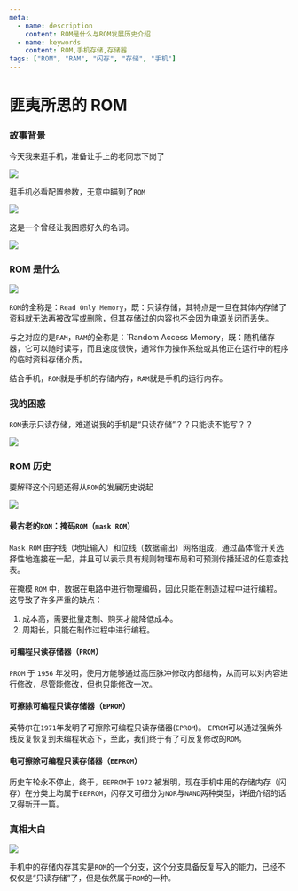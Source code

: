 ```yaml
---
meta:
  - name: description
    content: ROM是什么与ROM发展历史介绍
  - name: keywords
    content: ROM,手机存储,存储器
tags: ["ROM", "RAM", "闪存", "存储", "手机"]
---
```



# 匪夷所思的 ROM

### 故事背景

今天我来逛手机，准备让手上的老同志下岗了

![](https://z.wiki/autoupload/2022-07-29/3c93654c54f34d16a71690420889925c.image.png)

逛手机必看配置参数，无意中瞄到了`ROM`

![](https://z.wiki/autoupload/2022-07-29/61e91aface624488a04d634a7e841515.image.png)

这是一个曾经让我困惑好久的名词。

![](https://z.wiki/autoupload/2022-07-29/04ed6113de894f899cd42f1ea7fa07ea.Thinking_Outline.svg)


### ROM 是什么

![](https://z.wiki/autoupload/2022-07-29/8795ecefd3ba4220811a280648acb525.image.png)

`ROM`的全称是：`Read Only Memory`，既：只读存储，其特点是一旦在其体内存储了资料就无法再被改写或删除，但其存储过的内容也不会因为电源关闭而丢失。

与之对应的是`RAM`，`RAM`的全称是：`Random Access Memory，既：随机储存器，它可以随时读写，而且速度很快，通常作为操作系统或其他正在运行中的程序的临时资料存储介质。

结合手机，`ROM`就是手机的存储内存，`RAM`就是手机的运行内存。


### 我的困惑


`ROM`表示只读存储，难道说我的手机是“只读存储”？？只能读不能写？？

![](https://z.wiki/autoupload/2022-07-29/4bb2611934554989a6da55533736ec0b.image.png)




### ROM 历史

要解释这个问题还得从`ROM`的发展历史说起

![](https://z.wiki/autoupload/2022-07-29/bdfc4fc680ad4db68939be0ac98edeec.image.png)

#### 最古老的`ROM`：掩码`ROM`（`mask ROM`）

`Mask ROM` 由字线（地址输入）和位线（数据输出）网格组成，通过晶体管开关选择性地连接在一起，并且可以表示具有规则物理布局和可预测传播延迟的任意查找表。

在掩模 `ROM` 中，数据在电路中进行物理编码，因此只能在制造过程中进行编程。这导致了许多严重的缺点：

1. 成本高，需要批量定制、购买才能降低成本。
2. 周期长，只能在制作过程中进行编程。


#### 可编程只读存储器（`PROM`）


`PROM` 于 `1956` 年发明，使用方能够通过高压脉冲修改内部结构，从而可以对内容进行修改，尽管能修改，但也只能修改一次。

#### 可擦除可编程只读存储器（`EPROM`）


英特尔在`1971`年发明了可擦除可编程只读存储器(`EPROM`)。 `EPROM`可以通过强紫外线反复恢复到未编程状态下，至此，我们终于有了可反复修改的`ROM`。


#### 电可擦除可编程只读存储器（`EEPROM`）


历史车轮永不停止，终于，`EEPROM`于 `1972` 被发明，现在手机中用的存储内存（闪存）在分类上均属于`EEPROM`，闪存又可细分为`NOR`与`NAND`两种类型，详细介绍的话又得新开一篇。



### 真相大白

![](https://z.wiki/autoupload/2022-07-29/1299d788039b4a198823936250b3fd3d.image.png)

手机中的存储内存其实是`ROM`的一个分支，这个分支具备反复写入的能力，已经不仅仅是“只读存储”了，但是依然属于`ROM`的一种。


<ImgPlayer :imgs="[
'https://z.wiki/autoupload/2022-07-29/a8df299e18a24f658898ba4b9c819379.image.png',
'https://z.wiki/autoupload/2022-07-29/da24b02dd9ae4cb3af980e744691c8a7.image.png',
'https://z.wiki/autoupload/2022-07-29/a7dce58ddd78419e96769b152eeee8a1.image.png',
'https://z.wiki/autoupload/2022-07-29/d559362e45b844c0bcd915e275b99a7b.image.png',
'https://z.wiki/autoupload/2022-07-29/1434f68465c84f928f81440e918a4b83.image.png',
]" />

<TheEnd />
